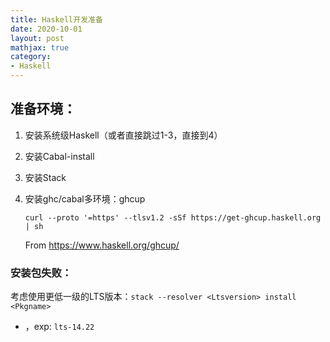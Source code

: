 ```yaml
---
title: Haskell开发准备
date: 2020-10-01
layout: post
mathjax: true
category:
- Haskell
---
```

## 准备环境：

1. 安装系统级Haskell（或者直接跳过1-3，直接到4）

1. 安装Cabal-install

1. 安装Stack

1. 安装ghc/cabal多环境：ghcup
   
   `curl --proto '=https' --tlsv1.2 -sSf https://get-ghcup.haskell.org | sh`
   
   From https://www.haskell.org/ghcup/

### 安装包失败：

考虑使用更低一级的LTS版本：`stack --resolver <Ltsversion> install <Pkgname>`

* <Ltsversion>，exp: `lts-14.22`